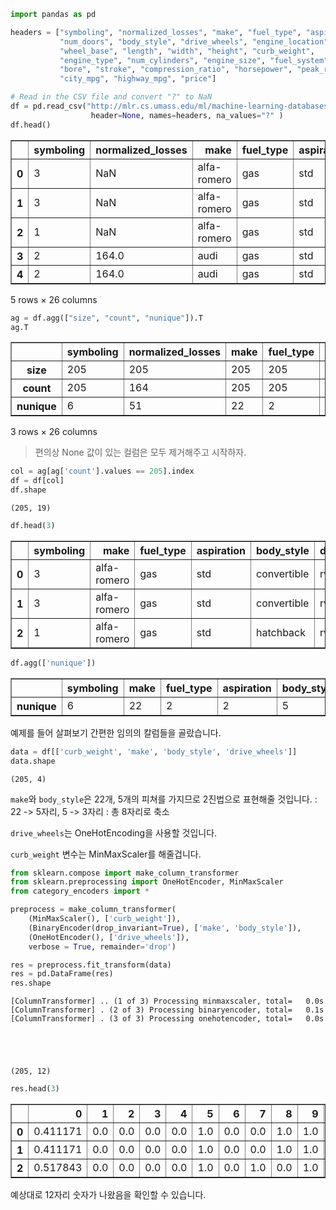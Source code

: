 

```python
import pandas as pd
```


```python
headers = ["symboling", "normalized_losses", "make", "fuel_type", "aspiration",
           "num_doors", "body_style", "drive_wheels", "engine_location",
           "wheel_base", "length", "width", "height", "curb_weight",
           "engine_type", "num_cylinders", "engine_size", "fuel_system",
           "bore", "stroke", "compression_ratio", "horsepower", "peak_rpm",
           "city_mpg", "highway_mpg", "price"]

# Read in the CSV file and convert "?" to NaN
df = pd.read_csv("http://mlr.cs.umass.edu/ml/machine-learning-databases/autos/imports-85.data",
                  header=None, names=headers, na_values="?" )
df.head()
```




<div>
<table border="1" class="dataframe">
  <thead>
    <tr style="text-align: right;">
      <th></th>
      <th>symboling</th>
      <th>normalized_losses</th>
      <th>make</th>
      <th>fuel_type</th>
      <th>aspiration</th>
      <th>num_doors</th>
      <th>body_style</th>
      <th>drive_wheels</th>
      <th>engine_location</th>
      <th>wheel_base</th>
      <th>...</th>
      <th>engine_size</th>
      <th>fuel_system</th>
      <th>bore</th>
      <th>stroke</th>
      <th>compression_ratio</th>
      <th>horsepower</th>
      <th>peak_rpm</th>
      <th>city_mpg</th>
      <th>highway_mpg</th>
      <th>price</th>
    </tr>
  </thead>
  <tbody>
    <tr>
      <th>0</th>
      <td>3</td>
      <td>NaN</td>
      <td>alfa-romero</td>
      <td>gas</td>
      <td>std</td>
      <td>two</td>
      <td>convertible</td>
      <td>rwd</td>
      <td>front</td>
      <td>88.6</td>
      <td>...</td>
      <td>130</td>
      <td>mpfi</td>
      <td>3.47</td>
      <td>2.68</td>
      <td>9.0</td>
      <td>111.0</td>
      <td>5000.0</td>
      <td>21</td>
      <td>27</td>
      <td>13495.0</td>
    </tr>
    <tr>
      <th>1</th>
      <td>3</td>
      <td>NaN</td>
      <td>alfa-romero</td>
      <td>gas</td>
      <td>std</td>
      <td>two</td>
      <td>convertible</td>
      <td>rwd</td>
      <td>front</td>
      <td>88.6</td>
      <td>...</td>
      <td>130</td>
      <td>mpfi</td>
      <td>3.47</td>
      <td>2.68</td>
      <td>9.0</td>
      <td>111.0</td>
      <td>5000.0</td>
      <td>21</td>
      <td>27</td>
      <td>16500.0</td>
    </tr>
    <tr>
      <th>2</th>
      <td>1</td>
      <td>NaN</td>
      <td>alfa-romero</td>
      <td>gas</td>
      <td>std</td>
      <td>two</td>
      <td>hatchback</td>
      <td>rwd</td>
      <td>front</td>
      <td>94.5</td>
      <td>...</td>
      <td>152</td>
      <td>mpfi</td>
      <td>2.68</td>
      <td>3.47</td>
      <td>9.0</td>
      <td>154.0</td>
      <td>5000.0</td>
      <td>19</td>
      <td>26</td>
      <td>16500.0</td>
    </tr>
    <tr>
      <th>3</th>
      <td>2</td>
      <td>164.0</td>
      <td>audi</td>
      <td>gas</td>
      <td>std</td>
      <td>four</td>
      <td>sedan</td>
      <td>fwd</td>
      <td>front</td>
      <td>99.8</td>
      <td>...</td>
      <td>109</td>
      <td>mpfi</td>
      <td>3.19</td>
      <td>3.40</td>
      <td>10.0</td>
      <td>102.0</td>
      <td>5500.0</td>
      <td>24</td>
      <td>30</td>
      <td>13950.0</td>
    </tr>
    <tr>
      <th>4</th>
      <td>2</td>
      <td>164.0</td>
      <td>audi</td>
      <td>gas</td>
      <td>std</td>
      <td>four</td>
      <td>sedan</td>
      <td>4wd</td>
      <td>front</td>
      <td>99.4</td>
      <td>...</td>
      <td>136</td>
      <td>mpfi</td>
      <td>3.19</td>
      <td>3.40</td>
      <td>8.0</td>
      <td>115.0</td>
      <td>5500.0</td>
      <td>18</td>
      <td>22</td>
      <td>17450.0</td>
    </tr>
  </tbody>
</table>
<p>5 rows × 26 columns</p>
</div>




```python
ag = df.agg(["size", "count", "nunique"]).T
ag.T
```




<div>
<table border="1" class="dataframe">
  <thead>
    <tr style="text-align: right;">
      <th></th>
      <th>symboling</th>
      <th>normalized_losses</th>
      <th>make</th>
      <th>fuel_type</th>
      <th>aspiration</th>
      <th>num_doors</th>
      <th>body_style</th>
      <th>drive_wheels</th>
      <th>engine_location</th>
      <th>wheel_base</th>
      <th>...</th>
      <th>engine_size</th>
      <th>fuel_system</th>
      <th>bore</th>
      <th>stroke</th>
      <th>compression_ratio</th>
      <th>horsepower</th>
      <th>peak_rpm</th>
      <th>city_mpg</th>
      <th>highway_mpg</th>
      <th>price</th>
    </tr>
  </thead>
  <tbody>
    <tr>
      <th>size</th>
      <td>205</td>
      <td>205</td>
      <td>205</td>
      <td>205</td>
      <td>205</td>
      <td>205</td>
      <td>205</td>
      <td>205</td>
      <td>205</td>
      <td>205</td>
      <td>...</td>
      <td>205</td>
      <td>205</td>
      <td>205</td>
      <td>205</td>
      <td>205</td>
      <td>205</td>
      <td>205</td>
      <td>205</td>
      <td>205</td>
      <td>205</td>
    </tr>
    <tr>
      <th>count</th>
      <td>205</td>
      <td>164</td>
      <td>205</td>
      <td>205</td>
      <td>205</td>
      <td>203</td>
      <td>205</td>
      <td>205</td>
      <td>205</td>
      <td>205</td>
      <td>...</td>
      <td>205</td>
      <td>205</td>
      <td>201</td>
      <td>201</td>
      <td>205</td>
      <td>203</td>
      <td>203</td>
      <td>205</td>
      <td>205</td>
      <td>201</td>
    </tr>
    <tr>
      <th>nunique</th>
      <td>6</td>
      <td>51</td>
      <td>22</td>
      <td>2</td>
      <td>2</td>
      <td>2</td>
      <td>5</td>
      <td>3</td>
      <td>2</td>
      <td>53</td>
      <td>...</td>
      <td>44</td>
      <td>8</td>
      <td>38</td>
      <td>36</td>
      <td>32</td>
      <td>59</td>
      <td>23</td>
      <td>29</td>
      <td>30</td>
      <td>186</td>
    </tr>
  </tbody>
</table>
<p>3 rows × 26 columns</p>
</div>



> 편의상 None 값이 있는 컬럼은 모두 제거해주고 시작하자.


```python
col = ag[ag['count'].values == 205].index
df = df[col]
df.shape
```




    (205, 19)




```python
df.head(3)
```




<div>
<style scoped>
    .dataframe tbody tr th:only-of-type {
        vertical-align: middle;
    }

    .dataframe tbody tr th {
        vertical-align: top;
    }

    .dataframe thead th {
        text-align: right;
    }
</style>
<table border="1" class="dataframe">
  <thead>
    <tr style="text-align: right;">
      <th></th>
      <th>symboling</th>
      <th>make</th>
      <th>fuel_type</th>
      <th>aspiration</th>
      <th>body_style</th>
      <th>drive_wheels</th>
      <th>engine_location</th>
      <th>wheel_base</th>
      <th>length</th>
      <th>width</th>
      <th>height</th>
      <th>curb_weight</th>
      <th>engine_type</th>
      <th>num_cylinders</th>
      <th>engine_size</th>
      <th>fuel_system</th>
      <th>compression_ratio</th>
      <th>city_mpg</th>
      <th>highway_mpg</th>
    </tr>
  </thead>
  <tbody>
    <tr>
      <th>0</th>
      <td>3</td>
      <td>alfa-romero</td>
      <td>gas</td>
      <td>std</td>
      <td>convertible</td>
      <td>rwd</td>
      <td>front</td>
      <td>88.6</td>
      <td>168.8</td>
      <td>64.1</td>
      <td>48.8</td>
      <td>2548</td>
      <td>dohc</td>
      <td>four</td>
      <td>130</td>
      <td>mpfi</td>
      <td>9.0</td>
      <td>21</td>
      <td>27</td>
    </tr>
    <tr>
      <th>1</th>
      <td>3</td>
      <td>alfa-romero</td>
      <td>gas</td>
      <td>std</td>
      <td>convertible</td>
      <td>rwd</td>
      <td>front</td>
      <td>88.6</td>
      <td>168.8</td>
      <td>64.1</td>
      <td>48.8</td>
      <td>2548</td>
      <td>dohc</td>
      <td>four</td>
      <td>130</td>
      <td>mpfi</td>
      <td>9.0</td>
      <td>21</td>
      <td>27</td>
    </tr>
    <tr>
      <th>2</th>
      <td>1</td>
      <td>alfa-romero</td>
      <td>gas</td>
      <td>std</td>
      <td>hatchback</td>
      <td>rwd</td>
      <td>front</td>
      <td>94.5</td>
      <td>171.2</td>
      <td>65.5</td>
      <td>52.4</td>
      <td>2823</td>
      <td>ohcv</td>
      <td>six</td>
      <td>152</td>
      <td>mpfi</td>
      <td>9.0</td>
      <td>19</td>
      <td>26</td>
    </tr>
  </tbody>
</table>
</div>




```python
df.agg(['nunique'])
```




<div>
<style scoped>
    .dataframe tbody tr th:only-of-type {
        vertical-align: middle;
    }

    .dataframe tbody tr th {
        vertical-align: top;
    }

    .dataframe thead th {
        text-align: right;
    }
</style>
<table border="1" class="dataframe">
  <thead>
    <tr style="text-align: right;">
      <th></th>
      <th>symboling</th>
      <th>make</th>
      <th>fuel_type</th>
      <th>aspiration</th>
      <th>body_style</th>
      <th>drive_wheels</th>
      <th>engine_location</th>
      <th>wheel_base</th>
      <th>length</th>
      <th>width</th>
      <th>height</th>
      <th>curb_weight</th>
      <th>engine_type</th>
      <th>num_cylinders</th>
      <th>engine_size</th>
      <th>fuel_system</th>
      <th>compression_ratio</th>
      <th>city_mpg</th>
      <th>highway_mpg</th>
    </tr>
  </thead>
  <tbody>
    <tr>
      <th>nunique</th>
      <td>6</td>
      <td>22</td>
      <td>2</td>
      <td>2</td>
      <td>5</td>
      <td>3</td>
      <td>2</td>
      <td>53</td>
      <td>75</td>
      <td>44</td>
      <td>49</td>
      <td>171</td>
      <td>7</td>
      <td>7</td>
      <td>44</td>
      <td>8</td>
      <td>32</td>
      <td>29</td>
      <td>30</td>
    </tr>
  </tbody>
</table>
</div>



예제를 들어 살펴보기 간편한 임의의 칼럼들을 골랐습니다.


```python
data = df[['curb_weight', 'make', 'body_style', 'drive_wheels']]
data.shape
```




    (205, 4)



`make`와 `body_style`은 22개, 5개의 피쳐를 가지므로 2진법으로 표현해줄 것입니다. : 22 -> 5자리, 5 -> 3자리 : 총 8자리로 축소

`drive_wheels`는 OneHotEncoding을 사용할 것입니다.

`curb_weight` 변수는 MinMaxScaler를 해줄겁니다.


```python
from sklearn.compose import make_column_transformer
from sklearn.preprocessing import OneHotEncoder, MinMaxScaler
from category_encoders import *
```


```python
preprocess = make_column_transformer(
    (MinMaxScaler(), ['curb_weight']),
    (BinaryEncoder(drop_invariant=True), ['make', 'body_style']),
    (OneHotEncoder(), ['drive_wheels']),
    verbose = True, remainder='drop')
```


```python
res = preprocess.fit_transform(data)
res = pd.DataFrame(res)
res.shape
```

    [ColumnTransformer] .. (1 of 3) Processing minmaxscaler, total=   0.0s
    [ColumnTransformer] . (2 of 3) Processing binaryencoder, total=   0.1s
    [ColumnTransformer] . (3 of 3) Processing onehotencoder, total=   0.0s
    




    (205, 12)




```python
res.head(3)
```




<div>
<style scoped>
    .dataframe tbody tr th:only-of-type {
        vertical-align: middle;
    }

    .dataframe tbody tr th {
        vertical-align: top;
    }

    .dataframe thead th {
        text-align: right;
    }
</style>
<table border="1" class="dataframe">
  <thead>
    <tr style="text-align: right;">
      <th></th>
      <th>0</th>
      <th>1</th>
      <th>2</th>
      <th>3</th>
      <th>4</th>
      <th>5</th>
      <th>6</th>
      <th>7</th>
      <th>8</th>
      <th>9</th>
      <th>10</th>
      <th>11</th>
    </tr>
  </thead>
  <tbody>
    <tr>
      <th>0</th>
      <td>0.411171</td>
      <td>0.0</td>
      <td>0.0</td>
      <td>0.0</td>
      <td>0.0</td>
      <td>1.0</td>
      <td>0.0</td>
      <td>0.0</td>
      <td>1.0</td>
      <td>1.0</td>
      <td>0.0</td>
      <td>0.0</td>
    </tr>
    <tr>
      <th>1</th>
      <td>0.411171</td>
      <td>0.0</td>
      <td>0.0</td>
      <td>0.0</td>
      <td>0.0</td>
      <td>1.0</td>
      <td>0.0</td>
      <td>0.0</td>
      <td>1.0</td>
      <td>1.0</td>
      <td>0.0</td>
      <td>0.0</td>
    </tr>
    <tr>
      <th>2</th>
      <td>0.517843</td>
      <td>0.0</td>
      <td>0.0</td>
      <td>0.0</td>
      <td>0.0</td>
      <td>1.0</td>
      <td>0.0</td>
      <td>1.0</td>
      <td>0.0</td>
      <td>1.0</td>
      <td>0.0</td>
      <td>0.0</td>
    </tr>
  </tbody>
</table>
</div>



예상대로 12자리 숫자가 나왔음을 확인할 수 있습니다.
